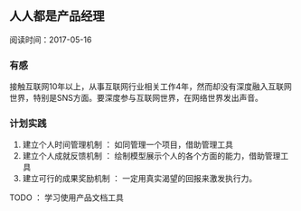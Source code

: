 ## 人人都是产品经理

阅读时间：2017-05-16

### 有感
接触互联网10年以上，从事互联网行业相关工作4年，然而却没有深度融入互联网世界，特别是SNS方面。要深度参与互联网世界，在网络世界发出声音。

### 计划实践
1. 建立个人时间管理机制 ： 如同管理一个项目，借助管理工具
2. 建立个人成就反馈机制 ： 绘制模型展示个人的各个方面的能力，借助管理工具
3. 建立可行的成果奖励机制 ： 一定用真实渴望的回报来激发执行力。

TODO ： 学习使用产品文档工具
